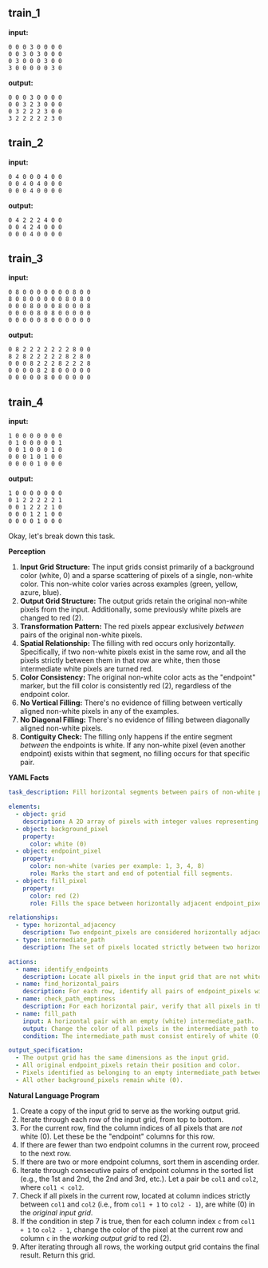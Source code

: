 
## train_1

**input:**
```
0 0 0 3 0 0 0 0
0 0 3 0 3 0 0 0
0 3 0 0 0 3 0 0
3 0 0 0 0 0 3 0
```


**output:**
```
0 0 0 3 0 0 0 0
0 0 3 2 3 0 0 0
0 3 2 2 2 3 0 0
3 2 2 2 2 2 3 0
```


## train_2

**input:**
```
0 4 0 0 0 4 0 0
0 0 4 0 4 0 0 0
0 0 0 4 0 0 0 0
```


**output:**
```
0 4 2 2 2 4 0 0
0 0 4 2 4 0 0 0
0 0 0 4 0 0 0 0
```


## train_3

**input:**
```
0 8 0 0 0 0 0 0 0 8 0 0
8 0 8 0 0 0 0 0 8 0 8 0
0 0 0 8 0 0 0 8 0 0 0 8
0 0 0 0 8 0 8 0 0 0 0 0
0 0 0 0 0 8 0 0 0 0 0 0
```


**output:**
```
0 8 2 2 2 2 2 2 2 8 0 0
8 2 8 2 2 2 2 2 8 2 8 0
0 0 0 8 2 2 2 8 2 2 2 8
0 0 0 0 8 2 8 0 0 0 0 0
0 0 0 0 0 8 0 0 0 0 0 0
```


## train_4

**input:**
```
1 0 0 0 0 0 0 0
0 1 0 0 0 0 0 1
0 0 1 0 0 0 1 0
0 0 0 1 0 1 0 0
0 0 0 0 1 0 0 0
```


**output:**
```
1 0 0 0 0 0 0 0
0 1 2 2 2 2 2 1
0 0 1 2 2 2 1 0
0 0 0 1 2 1 0 0
0 0 0 0 1 0 0 0
```

Okay, let's break down this task.

**Perception**

1.  **Input Grid Structure:** The input grids consist primarily of a background color (white, 0) and a sparse scattering of pixels of a single, non-white color. This non-white color varies across examples (green, yellow, azure, blue).
2.  **Output Grid Structure:** The output grids retain the original non-white pixels from the input. Additionally, some previously white pixels are changed to red (2).
3.  **Transformation Pattern:** The red pixels appear exclusively *between* pairs of the original non-white pixels.
4.  **Spatial Relationship:** The filling with red occurs only horizontally. Specifically, if two non-white pixels exist in the same row, and all the pixels strictly between them in that row are white, then those intermediate white pixels are turned red.
5.  **Color Consistency:** The original non-white color acts as the "endpoint" marker, but the fill color is consistently red (2), regardless of the endpoint color.
6.  **No Vertical Filling:** There's no evidence of filling between vertically aligned non-white pixels in any of the examples.
7.  **No Diagonal Filling:** There's no evidence of filling between diagonally aligned non-white pixels.
8.  **Contiguity Check:** The filling only happens if the entire segment *between* the endpoints is white. If any non-white pixel (even another endpoint) exists within that segment, no filling occurs for that specific pair.

**YAML Facts**


```yaml
task_description: Fill horizontal segments between pairs of non-white pixels with red.

elements:
  - object: grid
    description: A 2D array of pixels with integer values representing colors.
  - object: background_pixel
    property:
      color: white (0)
  - object: endpoint_pixel
    property:
      color: non-white (varies per example: 1, 3, 4, 8)
      role: Marks the start and end of potential fill segments.
  - object: fill_pixel
    property:
      color: red (2)
      role: Fills the space between horizontally adjacent endpoint_pixels.

relationships:
  - type: horizontal_adjacency
    description: Two endpoint_pixels are considered horizontally adjacent if they are in the same row.
  - type: intermediate_path
    description: The set of pixels located strictly between two horizontally adjacent endpoint_pixels in the same row.

actions:
  - name: identify_endpoints
    description: Locate all pixels in the input grid that are not white (0).
  - name: find_horizontal_pairs
    description: For each row, identify all pairs of endpoint_pixels within that row.
  - name: check_path_emptiness
    description: For each horizontal pair, verify that all pixels in the intermediate_path between them are white (0).
  - name: fill_path
    input: A horizontal pair with an empty (white) intermediate_path.
    output: Change the color of all pixels in the intermediate_path to red (2).
    condition: The intermediate_path must consist entirely of white (0) pixels.

output_specification:
  - The output grid has the same dimensions as the input grid.
  - All original endpoint_pixels retain their position and color.
  - Pixels identified as belonging to an empty intermediate_path between a horizontal pair of endpoint_pixels are changed to red (2).
  - All other background_pixels remain white (0).
```


**Natural Language Program**

1.  Create a copy of the input grid to serve as the working output grid.
2.  Iterate through each row of the input grid, from top to bottom.
3.  For the current row, find the column indices of all pixels that are *not* white (0). Let these be the "endpoint" columns for this row.
4.  If there are fewer than two endpoint columns in the current row, proceed to the next row.
5.  If there are two or more endpoint columns, sort them in ascending order.
6.  Iterate through consecutive pairs of endpoint columns in the sorted list (e.g., the 1st and 2nd, the 2nd and 3rd, etc.). Let a pair be `col1` and `col2`, where `col1 < col2`.
7.  Check if all pixels in the current row, located at column indices strictly between `col1` and `col2` (i.e., from `col1 + 1` to `col2 - 1`), are white (0) in the *original input grid*.
8.  If the condition in step 7 is true, then for each column index `c` from `col1 + 1` to `col2 - 1`, change the color of the pixel at the current row and column `c` in the *working output grid* to red (2).
9.  After iterating through all rows, the working output grid contains the final result. Return this grid.

